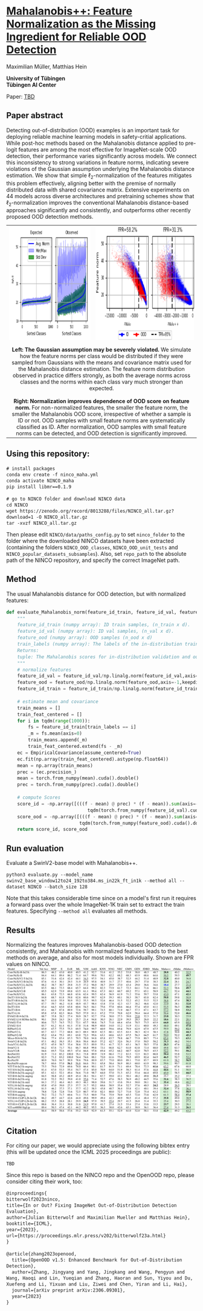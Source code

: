 # [Mahalanobis++: Feature Normalization as the Missing Ingredient for Reliable OOD Detection](TBD)

Maximilian Müller, Matthias Hein

**University of Tübingen**  
**Tübingen AI Center**


Paper: [TBD](TBD)  

## Paper abstract

Detecting out-of-distribution (OOD) examples is an important task for deploying reliable machine learning models in safety-critial applications. 
While post-hoc methods based on the Mahalanobis distance applied to pre-logit features are among the most effective for ImageNet-scale OOD detection, their performance varies significantly across models. We connect this inconsistency to strong variations in feature norms, indicating severe violations of the Gaussian assumption underlying the Mahalanobis distance estimation. We show that simple $\ell_2$-normalization of the features mitigates this problem effectively, aligning better with the premise of normally distributed data with shared covariance matrix. Extensive experiments on 44 models across diverse architectures and pretraining schemes show that $\ell_2$-normalization improves the conventional Mahalanobis distance-based approaches significantly and consistently, and outperforms other recently proposed OOD detection methods.


<table>
  <tr>
    <td>
      <img src="assets/exp-obs-fnorm-swinv2_base_window12to24_192to384.ms_in22k_ft_in1k(1).png" alt="Left Image" height="300"/>
    </td>
    <td>
      <img src="assets/fnorm-smaha-swinv2_base_window12to24_192to384.ms_in22k_ft_in1k.png" alt="Left Image" height="300"/>
    </td>
  </tr>
  <tr>
    <td colspan="2" style="text-align: center; padding-top: 10px; max-width: 600px;">
      <b>Left: The Gaussian assumption may be severely violated.</b> We simulate how the feature norms per class would be distributed if they were sampled from Gaussians with the means and covariance matrix used for the Mahalanobis distance estimation. The feature norm distribution observed in practice differs strongly, as both the average norms across classes and the norms within each class vary much stronger than expected.<br><br>
      <b>Right: Normalization improves dependence of OOD score on feature norm.</b> For non-normalized features, the smaller the feature norm, the smaller the Mahalanobis OOD score, irrespective of whether a sample is ID or not. OOD samples with small feature norms are systematically classified as ID.  After normalization, OOD samples with small feature norms can be detected, and OOD detection is significantly improved.
    </td>
  </tr>
</table>

## **Using this repository**:
````
# install packages
conda env create -f ninco_maha.yml
conda activate NINCO_maha
pip install libmr==0.1.9

# go to NINCO folder and download NINCO data
cd NINCO
wget https://zenodo.org/record/8013288/files/NINCO_all.tar.gz?download=1 -O NINCO_all.tar.gz
tar -xvzf NINCO_all.tar.gz
````

Then please edit `NINCO/data/paths_config.py` to set `ninco_folder` to the folder where the downloaded NINCO datasets have been extracted (containing the folders `NINCO_OOD_classes`,  `NINCO_OOD_unit_tests` and  `NINCO_popular_datasets_subsamples`).
Also, set `repo_path` to the absolute path of the NINCO repository, and specify the correct ImageNet path.

## Method
The usual Mahalanobis distance for OOD detection, but with normalized features:
```python
def evaluate_Mahalanobis_norm(feature_id_train, feature_id_val, feature_ood, train_labels, path):
    """
    feature_id_train (numpy array): ID train samples, (n_train x d).
    feature_id_val (numpy array): ID val samples, (n_val x d).
    feature_ood (numpy array): OOD samples (n_ood x d)
    train_labels (numpy array): The labels of the in-distribution training samples.
    Returns:
    tuple: The Mahalanobis scores for in-distribution validation and out-of-distribution samples.
    """
    # normalize features
    feature_id_val = feature_id_val/np.linalg.norm(feature_id_val,axis=-1,keepdims=True)
    feature_ood = feature_ood/np.linalg.norm(feature_ood,axis=-1,keepdims=True)
    feature_id_train = feature_id_train/np.linalg.norm(feature_id_train,axis=-1,keepdims=True)

    # estimate mean and covariance 
    train_means = []
    train_feat_centered = []
    for i in tqdm(range(1000)):
        fs = feature_id_train[train_labels == i]
        _m = fs.mean(axis=0)
        train_means.append(_m)
        train_feat_centered.extend(fs - _m)
    ec = EmpiricalCovariance(assume_centered=True)
    ec.fit(np.array(train_feat_centered).astype(np.float64))
    mean = np.array(train_means)
    prec = (ec.precision_)
    mean = torch.from_numpy(mean).cuda().double()
    prec = torch.from_numpy(prec).cuda().double()

    # compute Scores
    score_id = -np.array([(((f - mean) @ prec) * (f - mean)).sum(axis=-1).min().cpu().item() for f in
                              tqdm(torch.from_numpy(feature_id_val).cuda().double())])
    score_ood = -np.array([(((f - mean) @ prec) * (f - mean)).sum(axis=-1).min().cpu().item() for f in
                           tqdm(torch.from_numpy(feature_ood).cuda().double())])
    return score_id, score_ood
```

## Run evaluation
Evaluate a SwinV2-base model with Mahalanobis++. 
````
python3 evaluate.py --model_name swinv2_base_window12to24_192to384.ms_in22k_ft_in1k --method all --dataset NINCO --batch_size 128
````
Note that this takes considerable time since on a model's first run it requires a forward pass over the whole ImageNet-1K train set to extract the train features. Specifying `--method all` evaluates all methods. 

## Results


Normalizing the features improves Mahalanobis-based OOD detection consistently, and Mahalanobis with normalized features leads to the best methods on average, and also for most models individually. Shown are FPR values on NINCO.
![NINCO-big-table.png](assets/NINCO-big-table.png)

## Citation
For citing our paper, we would appreciate using the following bibtex entry (this will be updated once the ICML 2025 proceedings are public):
```
TBD
```
Since this repo is based on the NINCO repo and the OpenOOD repo, please consider citing their work, too:

```
@inproceedings{
bitterwolf2023ninco,
title={In or Out? Fixing ImageNet Out-of-Distribution Detection Evaluation},
author={Julian Bitterwolf and Maximilian Mueller and Matthias Hein},
booktitle={ICML},
year={2023},
url={https://proceedings.mlr.press/v202/bitterwolf23a.html}
}

@article{zhang2023openood,
  title={OpenOOD v1.5: Enhanced Benchmark for Out-of-Distribution Detection},
  author={Zhang, Jingyang and Yang, Jingkang and Wang, Pengyun and Wang, Haoqi and Lin, Yueqian and Zhang, Haoran and Sun, Yiyou and Du, Xuefeng and Li, Yixuan and Liu, Ziwei and Chen, Yiran and Li, Hai},
  journal={arXiv preprint arXiv:2306.09301},
  year={2023}
}
```
